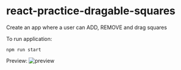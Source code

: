 # react-practice-dragable-squares
Create an app where a user can ADD, REMOVE and drag squares

To run application:
```
npm run start
```

Preview:
![preview](https://i.imgur.com/vOddNmO.png)
